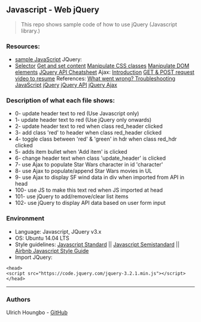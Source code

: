 ## Javascript - Web jQuery

> This repo shows sample code of how to use jQuery (Javascript library.)

### Resources:

* [sample JavaScript](https://developer.mozilla.org/en-US/docs/Learn/JavaScript/First_steps/What_is_JavaScript)
  JQuery:
* [Selector](https://www.jquery-tutorial.net/selectors/using-elements-ids-and-classes/)
  [Get and set content](https://www.jquery-tutorial.net/dom-manipulation/getting-and-setting-content/)
  [Manipulate CSS classes](https://www.jquery-tutorial.net/dom-manipulation/getting-and-setting-css-classes/)
  [Manipulate DOM elements](https://www.jquery-tutorial.net/dom-manipulation/the-append-and-prepend-methods/)
  [JQuery API Cheatsheet](https://oscarotero.com/jquery/)
  Ajax:
  [Introduction](https://www.jquery-tutorial.net/ajax/introduction/)
  [GET & POST request](https://www.jquery-tutorial.net/ajax/the-get-and-post-methods/)
  [video to resume](https://www.youtube.com/watch?v=fEYx8dQr_cQ)
  References:
  [What went wrong? Troubleshooting JavaScript](https://developer.mozilla.org/en-US/docs/Learn/JavaScript/First_steps/What_went_wrong)
  [jQuery](https://jquery.com/)
  [jQuery API](http://api.jquery.com/)
  [jQuery Ajax](https://learn.jquery.com/ajax/)

### Description of what each file shows:

* 0- update header text to red (Use Javascript only)
* 1- update header text to red (Use jQuery only onwards)
* 2- update header text to red when class red_header clicked
* 3- add class 'red' to header when class red_header clicked
* 4- toggle class between 'red' & 'green' in hdr when class red_hdr clicked
* 5- adds item bullet when 'Add item' is clicked
* 6- change header text when class 'update_header' is clicked
* 7- use Ajax to populate Star Wars character in id 'character'
* 8- use Ajax to populate/append Star Wars movies in UL
* 9- use Ajax to display SF wind data in div when imported from API in head
* 100- use JS to make this text red when JS imported at head
* 101- use jQuery to add/remove/clear list items
* 102- use jQuery to display API data based on user form input

### Environment

* Language: Javascript, JQuery v3.x
* OS: Ubuntu 14.04 LTS
* Style
  guidelines: [Javascript Standard](https://standardjs.com/rules.html) || [Javascript Semistandard](https://github.com/Flet/semistandard) || [Airbnb Javascript Style Guide](https://github.com/airbnb/javascript)
* Import JQuery:

```
<head>
<script src="https://code.jquery.com/jquery-3.2.1.min.js"></script>
</head>
```

---

### Authors

Ulrich Houngbo - [GitHub](https://github.com/Ulrich-HOUNGBO)
